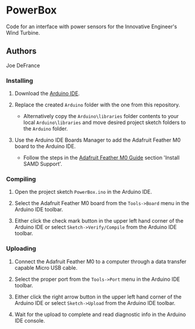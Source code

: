 # PowerBox
Code for an interface with power sensors for the Innovative Engineer's Wind Turbine.

## Authors

Joe DeFrance

### Installing

1. Download the [Arduino IDE](https://www.arduino.cc/en/main/software).

2. Replace the created `Arduino` folder with the one from this repository.

   * Alternatively copy the `Arduino\libraries` folder contents to your local `Arduino\libraries` and move desired project sketch folders to the `Arduino` folder.

3. Use the Arduino IDE Boards Manager to add the Adafruit Feather M0 board to the Arduino IDE.

   * Follow the steps in the [Adafruit Feather M0 Guide](https://learn.adafruit.com/adafruit-feather-m0-basic-proto/using-with-arduino-ide) section 'Install SAMD Support'.

### Compiling

1. Open the project sketch `PowerBox.ino` in the Arduino IDE.

2. Select the Adafruit Feather M0 board from the `Tools->Board` menu in the Arduino IDE toolbar.

3. Either click the check mark button in the upper left hand corner of the Arduino IDE or select `Sketch->Verify/Compile` from the Arduino IDE toolbar.

### Uploading

1. Connect the Adafruit Feather M0 to a computer through a data transfer capable Micro USB cable.

2. Select the proper port from the `Tools->Port` menu in the Arduino IDE toolbar.

3. Either click the right arrow button in the upper left hand corner of the Arduino IDE or select `Sketch->Upload` from the Arduino IDE toolbar.

4. Wait for the upload to complete and read diagnostic info in the Arduino IDE console.
